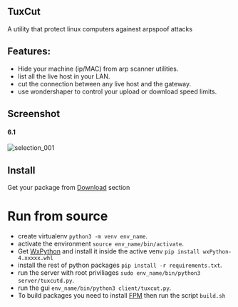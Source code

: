 ## TuxCut 
A utility that protect linux computers againest arpspoof attacks

## Features:
- Hide your machine (ip/MAC) from arp scanner utilities.
- list all the live host in your LAN.
- cut the connection between any live host and the gateway.
- use wondershaper to control your upload or download speed limits.

## Screenshot
#### 6.1
![selection_001](https://user-images.githubusercontent.com/536140/30778321-344ce456-a0d3-11e7-81c3-e7bcbd28a88d.png)

## Install
Get your package from [Download](https://github.com/a-atalla/tuxcut/releases) section

# Run from source
- create virtualenv `python3 -m venv env_name`.
- activate the environment `source env_name/bin/activate`.
- Get [WxPython](https://extras.wxpython.org/wxPython4/extras/linux/gtk3/) and install it inside the active venv `pip install wxPython-4.xxxxx.whl`
- install the rest of python packages `pip install -r requirements.txt`.
- run the server with root priviliages `sudo env_name/bin/python3 server/tuxcutd.py`.
- run the gui `env_name/bin/python3 client/tuxcut.py`.
- To build packages you need to install [FPM](https://github.com/jordansissel/fpm)  then run the script `build.sh`
